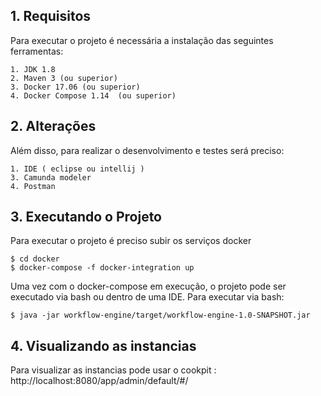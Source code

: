 ## 1. Requisitos
Para executar o projeto é necessária a instalação das seguintes ferramentas:

```
1. JDK 1.8
2. Maven 3 (ou superior)
3. Docker 17.06 (ou superior)
4. Docker Compose 1.14  (ou superior)
```

## 2. Alterações
Além disso, para realizar o desenvolvimento e testes será preciso:
```
1. IDE ( eclipse ou intellij )
3. Camunda modeler
4. Postman
```


## 3. Executando o Projeto
Para executar o projeto é preciso subir os serviços docker

````
$ cd docker
$ docker-compose -f docker-integration up
````

Uma vez com o docker-compose em execução, o projeto pode ser executado via bash ou dentro de uma IDE.
Para executar via bash:

```
$ java -jar workflow-engine/target/workflow-engine-1.0-SNAPSHOT.jar
```
## 4. Visualizando as instancias 

Para visualizar as instancias pode usar o cookpit : http://localhost:8080/app/admin/default/#/
